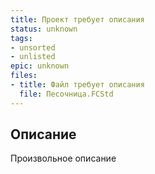 ```yaml
---
title: Проект требует описания
status: unknown
tags:
- unsorted
- unlisted
epic: unknown
files:
- title: Файл требует описания
  file: Песочница.FCStd
---
```



## Описание

Произвольное описание